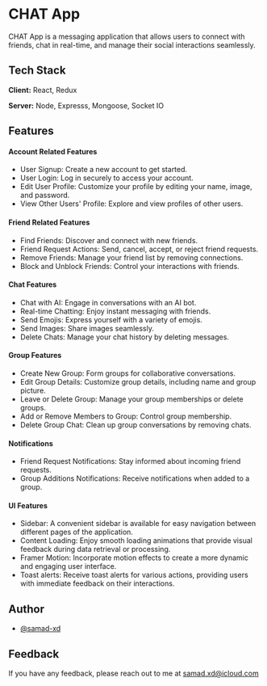 
# CHAT App

CHAT App is a messaging application that allows users to connect with friends, chat in real-time, and manage their social interactions seamlessly.


## Tech Stack

**Client:** React, Redux

**Server:** Node, Expresss, Mongoose, Socket IO


## Features

#### Account Related Features
- User Signup: Create a new account to get started.
- User Login: Log in securely to access your account.
- Edit User Profile: Customize your profile by editing your name, image, and password.
- View Other Users' Profile: Explore and view profiles of other users.

#### Friend Related Features
- Find Friends: Discover and connect with new friends.
- Friend Request Actions: Send, cancel, accept, or reject friend requests.
- Remove Friends: Manage your friend list by removing connections.
- Block and Unblock Friends: Control your interactions with friends.

#### Chat Features
- Chat with AI: Engage in conversations with an AI bot.
- Real-time Chatting: Enjoy instant messaging with friends.
- Send Emojis: Express yourself with a variety of emojis.
- Send Images: Share images seamlessly.
- Delete Chats: Manage your chat history by deleting messages.

#### Group Features
- Create New Group: Form groups for collaborative conversations.
- Edit Group Details: Customize group details, including name and group picture.
- Leave or Delete Group: Manage your group memberships or delete groups.
- Add or Remove Members to Group: Control group membership.
- Delete Group Chat: Clean up group conversations by removing chats.

#### Notifications
- Friend Request Notifications: Stay informed about incoming friend requests.
- Group Additions Notifications: Receive notifications when added to a group.

#### UI Features
- Sidebar: A convenient sidebar is available for easy navigation between different pages of the application.
- Content Loading: Enjoy smooth loading animations that provide visual feedback during data retrieval or processing.
- Framer Motion: Incorporate motion effects to create a more dynamic and engaging user interface.
- Toast alerts: Receive toast alerts for various actions, providing users with immediate feedback on their interactions.


## Author

- [@samad-xd](https://www.github.com/samad-xd)


## Feedback

If you have any feedback, please reach out to me at samad.xd@icloud.com

